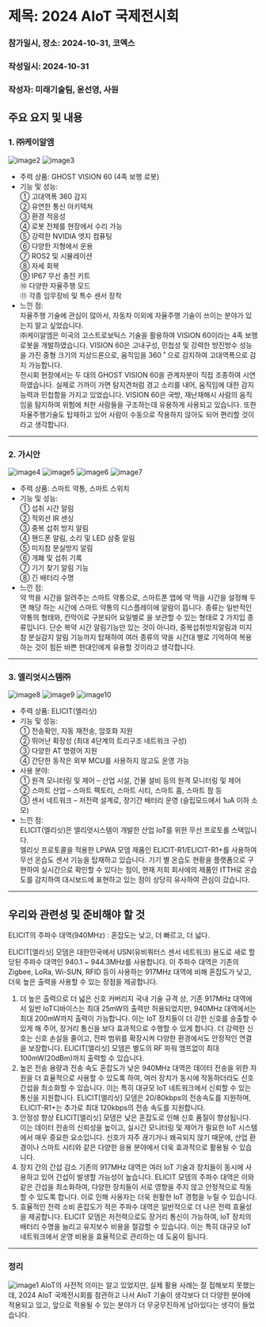 # 제목: 2024 AIoT 국제전시회
### 참가일시, 장소: 2024-10-31, 코엑스

### 작성일시: 2024-10-31
### 작성자: 미래기술팀, 윤선영, 사원


## 주요 요지 및 내용

### 1. ㈜케이알엠   
![image2](https://github.com/user-attachments/assets/791a8ba1-bc6c-4757-a453-0788d3443891)
![image3](https://github.com/user-attachments/assets/099a4e86-32ba-4507-a596-f43d32bcb0a2)
* 주력 상품: GHOST VISION 60 (4족 보행 로봇)
* 기능 및 성능:   
①	고대역폭 360 감지   
②	유연한 통신 아키텍쳐   
③	환경 적응성   
④	로봇 전체를 현장에서 수리 가능   
⑤	강력한 NVIDIA 엣지 컴퓨팅   
⑥	다양한 지형에서 운용   
⑦	ROS2 및 시뮬레이션   
⑧	자세 회복   
⑨	IP67 무선 충전 키트   
⑩	다양한 자율주행 모드   
⑪	각종 임무장비 및 특수 센서 장착   
* 느낀 점:   
자율주행 기술에 관심이 많아서, 자동차 이외에 자율주행 기술이 쓰이는 분야가 있는지 알고 싶었습니다.    
㈜케이알엠은 미국의 고스트로보틱스 기술을 활용하여 VISION 60이라는 4족 보행 로봇을 개발하였습니다. VISION 60은 고내구성, 민첩성 및 강력한 방진방수 성능을 가진 중형 크기의 지상드론으로, 움직임을 360 ˚ 으로 감지하여 고대역폭으로 감지 가능합니다.  
전시회 현장에서는 두 대의 GHOST VISION 60을 관계자분이 직접 조종하여 시연하였습니다. 실제로 가까이 가면 탐지견처럼 경고 소리를 내어, 움직임에 대한 감지능력과 민첩함을 가지고 있었습니다. VISION 60은 국방, 재난재해시 사람의 움직임을 탐지하여 위험에 처한 사람들을 구조하는데 유용하게 사용되고 있습니다. 또한 자율주행기술도 탑재하고 있어 사람이 수동으로 작용하지 않아도 되어 편리할 것이라고 생각합니다.

* * *

### 2.	가시안
![image4](https://github.com/user-attachments/assets/9ccbc379-8b39-4387-8eee-8d7f616c390b)
![image5](https://github.com/user-attachments/assets/e257c7f5-6c69-4c5b-822a-82a4b2a2a5ba)
![image6](https://github.com/user-attachments/assets/0bdbf4c3-0abd-4a90-9a24-01861853ee87)
![image7](https://github.com/user-attachments/assets/9474f16b-5532-429e-be14-cfda7e8e9c4a)
* 주력 상품: 스마트 약통, 스마트 스위치
* 기능 및 성능:   
①	섭취 시간 알림   
②	적외선 IR 센싱   
③	중복 섭취 방지 알림   
④	핸드폰 알림, 소리 및 LED 삼중 알림   
⑤	미지참 분실방지 알림   
⑥	개폐 및 섭취 기록   
⑦	기기 찾기 알림 기능   
⑧	긴 배터리 수명   
* 느낀 점:   
약 먹을 시간을 알려주는 스마트 약통으로, 스마트폰 앱에 약 먹을 시간을 설정해 두면 해당 하는 시간에 스마트 약통의 디스플레이에 알람이 뜹니다. 
종류는 일반적인 약통의 형태와, 칸막이로 구분되어 요일별로 을 보관할 수 있는 형태로 2 가지입 종류입니다. 단순 복약 시간 알림기능만 있는 것이 아니라, 중복섭취방지알림과 미지참 분실감지 알림 기능까지 탑재하여 여러 종류의 약을 시간대 별로 기억하여 복용하는 것이 힘든 바쁜 현대인에게 유용할 것이라고 생각합니다.

* * *

### 3. 엘리엇시스템㈜
![image8](https://github.com/user-attachments/assets/ff7e76c5-7dd5-4a92-a64a-16a499210225)
![image9](https://github.com/user-attachments/assets/1c9722c1-f431-4717-b91c-95b54f6ce69f)
![image10](https://github.com/user-attachments/assets/0a828662-6935-4790-ad02-23f4b703c68e)
* 주력 상품: ELICIT(엘리싯)
* 기능 및 성능:   
①	전송확인, 자동 재전송, 암호화 지원   
②	뛰어난 확장성 (최대 4단계의 트리구조 네트워크 구성)   
③	다양한 AT 명령어 지원   
④	간단한 동작은 외부 MCU를 사용하지 않고도 운영 가능    
* 사용 분야:   
①	원격 모니터링 및 제어 – 산업 시설, 건물 설비 등의 원격 모니터링 및 제어   
②	스마트 산업 – 스마트 팩토리, 스마트 시티, 스마트 홈, 스마트 팜 등   
③	센서 네트워크 – 저전력 설계로, 장기간 배터리 운영 (슬립모드에서 1uA 이하 소모)   
* 느낀 점:   
ELICIT(엘리싯)은 엘리엇시스템이 개발한 산업 IoT를 위한 무선 프로토롤 스택입니다.   
엘리싯 프로토콜을 적용한 LPWA 모뎀 제품인 ELICIT-R1/ELICIT-R1+를 사용하여 무선 온습도 센서 기능을 탑재하고 있습니다. 기기 별 온습도 현황을 플랫폼으로 구현하여 실시간으로 확인할 수 있다는 점이, 현재 저희 회사에의 제품인 ITTH로 온습도를 감지하여 대시보드에 표현하고 있는 점이 상당히 유사하여 관심이 갔습니다.

* * *

## 우리와 관련성 및 준비해야 할 것
ELICIT의 주파수 대역(940MHz) :
혼잡도는 낮고, 더 빠르고, 더 넓다.

ELICIT[엘리싯] 모뎀은 대한민국에서 USN(유비쿼터스 센서 네트워크) 용도로 새로 할당된 주파수 대역인 940.1 ~ 944.3MHz를 사용합니다. 이 주파수 대역은 기존의 Zigbee, LoRa, Wi-SUN, RFID 등이 사용하는 917MHz 대역에 비해 혼잡도가 낮고, 더욱 높은 출력을 사용할 수 있는 장점을 제공합니다.

1. 더 높은 출력으로 더 넓은 신호 커버리지
국내 기술 규격 상, 기존 917MHz 대역에서 일반 IoT디바이스는 최대 25mW의 출력만 허용되었지만, 940MHz 대역에서는 최대 200mW까지 출력이 가능합니다. 이는 IoT 장치들이 더 강한 신호를 송출할 수 있게 해 주어, 장거리 통신을 보다 효과적으로 수행할 수 있게 합니다. 더 강력한 신호는 신호 손실을 줄이고, 전파 범위를 확장시켜 다양한 환경에서도 안정적인 연결을 보장합니다. 
ELICIT[엘리싯] 모뎀은 별도의 RF 파워 앰프없이 최대 100mW(20dBm)까지 출력할 수 있습니다.
2. 높은 전송 용량과 전송 속도
혼잡도가 낮은 940MHz 대역은 데이터 전송을 위한 자원을 더 효율적으로 사용할 수 있도록 하여, 여러 장치가 동시에 작동하더라도 신호 간섭을 최소화할 수 있습니다. 이는 특히 대규모 IoT 네트워크에서 신뢰할 수 있는 통신을 지원합니다.
ELICIT[엘리싯] 모뎀은 20/80kbps의 전송속도를 지원하며, ELICIT-R1+는 추가로 최대 120kbps의 전송 속도를 지원합니다.
3. 안정성 향상
ELICIT[엘리싯]  모뎀은 낮은 혼잡도로 인해 신호 품질이 향상됩니다. 이는 데이터 전송의 신뢰성을 높이고, 실시간 모니터링 및 제어가 필요한 IoT 시스템에서 매우 중요한 요소입니다. 신호가 자주 끊기거나 왜곡되지 않기 때문에, 산업 환경이나 스마트 시티와 같은 다양한 응용 분야에서 더욱 효과적으로 활용될 수 있습니다.
4. 장치 간의 간섭 감소
기존의 917MHz 대역은 여러 IoT 기술과 장치들이 동시에 사용하고 있어 간섭이 발생할 가능성이 높습니다. ELICIT 모뎀의 주파수 대역은 이와 같은 간섭을 최소화하여, 다양한 장치들이 서로 영향을 주지 않고 안정적으로 작동할 수 있도록 합니다. 이로 인해 사용자는 더욱 원활한 IoT 경험을 누릴 수 있습니다.
5. 효율적인 전력 소비
혼잡도가 적은 주파수 대역은 일반적으로 더 나은 전력 효율성을 제공합니다. ELICIT 모뎀은 저전력으로도 장거리 통신이 가능하여, IoT 장치의 배터리 수명을 늘리고 유지보수 비용을 절감할 수 있습니다. 이는 특히 대규모 IoT 네트워크에서 운영 비용을 효율적으로 관리하는 데 도움이 됩니다.




* * *

### 정리
![image1](https://github.com/user-attachments/assets/7497f317-ca0c-4b59-82a9-c8b8de6add0f)
AIoT의 사전적 의미는 알고 있었지만, 실제 활용 사례는 잘 접해보지 못했는데, 2024 AIoT 국제전시회를 참관하고 나서 AIoT 기술이 생각보다 더 다양한 분야에 적용되고 있고, 앞으로 적용될 수 있는 분야가 더 무궁무진하게 남아있다는 생각이 들었습니다.



